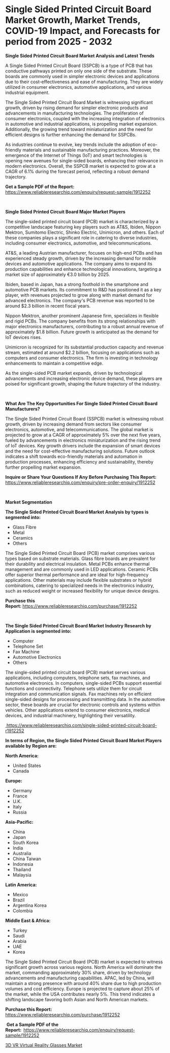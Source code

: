 <p><h1>Single Sided Printed Circuit Board Market Growth, Market Trends, COVID-19 Impact, and Forecasts for period from 2025 - 2032</h1></p><p><strong>Single Sided Printed Circuit Board Market Analysis and Latest Trends</strong></p>
<p><p>A Single Sided Printed Circuit Board (SSPCB) is a type of PCB that has conductive pathways printed on only one side of the substrate. These boards are commonly used in simpler electronic devices and applications due to their cost-effectiveness and ease of manufacturing. They are widely utilized in consumer electronics, automotive applications, and various industrial equipment.</p><p>The Single Sided Printed Circuit Board Market is witnessing significant growth, driven by rising demand for simpler electronic products and advancements in manufacturing technologies. The proliferation of consumer electronics, coupled with the increasing integration of electronics in automotive and industrial applications, is propelling market expansion. Additionally, the growing trend toward miniaturization and the need for efficient designs is further enhancing the demand for SSPCBs.</p><p>As industries continue to evolve, key trends include the adoption of eco-friendly materials and sustainable manufacturing practices. Moreover, the emergence of the Internet of Things (IoT) and smart technologies is opening new avenues for single-sided boards, enhancing their relevance in modern electronics. Overall, the SSPCB market is expected to grow at a CAGR of 6.1% during the forecast period, reflecting a robust demand trajectory.</p></p>
<p><strong>Get a Sample PDF of the Report:&nbsp;</strong> <a href="https://www.reliableresearchiq.com/enquiry/request-sample/1912252?utm_campaign=2455&utm_medium=2&utm_source=Github&utm_content=ia&utm_term=11022025&utm_id=single-sided-printed-circuit-board">https://www.reliableresearchiq.com/enquiry/request-sample/1912252</a></p>
<p>&nbsp;</p>
<p><strong>Single Sided Printed Circuit Board Major Market Players</strong></p>
<p><p>The single-sided printed circuit board (PCB) market is characterized by a competitive landscape featuring key players such as AT&S, Ibiden, Nippon Mektron, Sumitomo Electric, Shinko Electric, Unimicron, and others. Each of these companies plays a significant role in catering to diverse industries, including consumer electronics, automotive, and telecommunications.</p><p>AT&S, a leading Austrian manufacturer, focuses on high-end PCBs and has experienced steady growth, driven by the increasing demand for mobile devices and automotive applications. The company aims to expand its production capabilities and enhance technological innovations, targeting a market size of approximately €3.0 billion by 2025.</p><p>Ibiden, based in Japan, has a strong foothold in the smartphone and automotive PCB markets. Its commitment to R&D has positioned it as a key player, with revenues projected to grow along with market demand for advanced electronics. The company's PCB revenue was reported to be around $2.3 billion in recent fiscal years.</p><p>Nippon Mektron, another prominent Japanese firm, specializes in flexible and rigid PCBs. The company benefits from its strong relationships with major electronics manufacturers, contributing to a robust annual revenue of approximately $1.8 billion. Future growth is anticipated as the demand for IoT devices rises.</p><p>Unimicron is recognized for its substantial production capacity and revenue stream, estimated at around $2.2 billion, focusing on applications such as computers and consumer electronics. The firm is investing in technology enhancements to maintain a competitive edge.</p><p>As the single-sided PCB market expands, driven by technological advancements and increasing electronic device demand, these players are poised for significant growth, shaping the future trajectory of the industry.</p></p>
<p>&nbsp;</p>
<p><strong>What Are The Key Opportunities For Single Sided Printed Circuit Board Manufacturers?</strong></p>
<p><p>The Single Sided Printed Circuit Board (SSPCB) market is witnessing robust growth, driven by increasing demand from sectors like consumer electronics, automotive, and telecommunications. The global market is projected to grow at a CAGR of approximately 5% over the next five years, fueled by advancements in electronics miniaturization and the rising trend of IoT devices. Key growth drivers include the expansion of smart devices and the need for cost-effective manufacturing solutions. Future outlook indicates a shift towards eco-friendly materials and automation in production processes, enhancing efficiency and sustainability, thereby further propelling market expansion.</p></p>
<p><strong>Inquire or Share Your Questions If Any Before Purchasing This Report:</strong> <a href="https://www.reliableresearchiq.com/enquiry/pre-order-enquiry/1912252?utm_campaign=2455&utm_medium=2&utm_source=Github&utm_content=ia&utm_term=11022025&utm_id=single-sided-printed-circuit-board">https://www.reliableresearchiq.com/enquiry/pre-order-enquiry/1912252</a></p>
<p>&nbsp;</p>
<p><strong>Market Segmentation</strong></p>
<p><strong>The Single Sided Printed Circuit Board Market Analysis by types is segmented into:</strong></p>
<p><ul><li>Glass Fibre</li><li>Metal</li><li>Ceramics</li><li>Others</li></ul></p>
<p><p>The Single Sided Printed Circuit Board (PCB) market comprises various types based on substrate materials. Glass fibre boards are prevalent for their durability and electrical insulation. Metal PCBs enhance thermal management and are commonly used in LED applications. Ceramic PCBs offer superior thermal performance and are ideal for high-frequency applications. Other materials may include flexible substrates or hybrid combinations, catering to specialized needs in the electronics industry, such as reduced weight or increased flexibility for unique device designs.</p></p>
<p><strong>Purchase this Report:&nbsp;</strong><a href="https://www.reliableresearchiq.com/purchase/1912252?utm_campaign=2455&utm_medium=2&utm_source=Github&utm_content=ia&utm_term=11022025&utm_id=single-sided-printed-circuit-board">https://www.reliableresearchiq.com/purchase/1912252</a></p>
<p>&nbsp;</p>
<p><strong>The Single Sided Printed Circuit Board Market Industry Research by Application is segmented into:</strong></p>
<p><ul><li>Computer</li><li>Telephone Set</li><li>Fax Machine</li><li>Automotive Electronics</li><li>Others</li></ul></p>
<p><p>The single-sided printed circuit board (PCB) market serves various applications, including computers, telephone sets, fax machines, and automotive electronics. In computers, single-sided PCBs support essential functions and connectivity. Telephone sets utilize them for circuit integration and communication signals. Fax machines rely on efficient single-sided designs for processing and transmitting data. In the automotive sector, these boards are crucial for electronic controls and systems within vehicles. Other applications extend to consumer electronics, medical devices, and industrial machinery, highlighting their versatility.</p></p>
<p><a href="https://www.reliableresearchiq.com/single-sided-printed-circuit-board-r1912252?utm_campaign=2455&utm_medium=2&utm_source=Github&utm_content=ia&utm_term=11022025&utm_id=single-sided-printed-circuit-board">&nbsp;https://www.reliableresearchiq.com/single-sided-printed-circuit-board-r1912252</a></p>
<p><strong>In terms of Region, the Single Sided Printed Circuit Board Market Players available by Region are:</strong></p>
<p>
    <p> <strong> North America: </strong>
        <ul>
            <li>United States</li>
            <li>Canada</li>
        </ul>
        </p> 
    <p> <strong> Europe: </strong>
        <ul>
            <li>Germany</li>
            <li>France</li>
            <li>U.K.</li>
            <li>Italy</li>
            <li>Russia</li>
        </ul>
        </p> 
    <p> <strong> Asia-Pacific: </strong>
        <ul>
            <li>China</li>
            <li>Japan</li>
            <li>South Korea</li>
            <li>India</li>
            <li>Australia</li>
            <li>China Taiwan</li>
            <li>Indonesia</li>
            <li>Thailand</li>
            <li>Malaysia</li>
        </ul>
        </p> 
    <p> <strong> Latin America: </strong>
        <ul>
            <li>Mexico</li>
            <li>Brazil</li>
            <li>Argentina Korea</li>
            <li>Colombia</li>
        </ul>
        </p> 
    <p> <strong> Middle East & Africa: </strong>
        <ul>
            <li>Turkey</li>
            <li>Saudi</li>
            <li>Arabia</li>
            <li>UAE</li>
            <li>Korea</li>
        </ul>
    </p>
    </p>
<p><p>The Single Sided Printed Circuit Board (PCB) market is expected to witness significant growth across various regions. North America will dominate the market, commanding approximately 30% share, driven by technology advancements and manufacturing capabilities. APAC, led by China, will maintain a strong presence with around 40% share due to high production volumes and cost efficiency. Europe is projected to capture about 25% of the market, while the USA contributes nearly 5%. This trend indicates a shifting landscape favoring both Asian and North American markets.</p></p>
<p><strong>Purchase this Report: </strong><a href="https://www.reliableresearchiq.com/purchase/1912252?utm_campaign=2455&utm_medium=2&utm_source=Github&utm_content=ia&utm_term=11022025&utm_id=single-sided-printed-circuit-board">https://www.reliableresearchiq.com/purchase/1912252</a></p>
<p>&nbsp;<strong>Get a Sample PDF of the Report:&nbsp;&nbsp;</strong><a href="https://www.reliableresearchiq.com/enquiry/request-sample/1912252?utm_campaign=2455&utm_medium=2&utm_source=Github&utm_content=ia&utm_term=11022025&utm_id=single-sided-printed-circuit-board">https://www.reliableresearchiq.com/enquiry/request-sample/1912252</a></p>
<p><strong></strong></p>
<p><p><a href="https://github.com/jaquelynhasenaue8/Market-Research-Report-List-1/blob/main/3d-vr-virtual-reality-glasses-market.md?utm_campaign=2455&utm_medium=2&utm_source=Github&utm_content=ia&utm_term=11022025&utm_id=single-sided-printed-circuit-board">3D VR Virtual Reality Glasses Market</a></p></p>